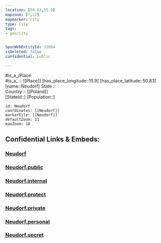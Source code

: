 ```yaml
---
location: [50.83,15.9] 
mapzoom: [7,12] 
mapmarker: city 
type: City
tags:
- geo/City


SpocWebEntityId: 32804
isDeleted: false
confidential: public

---
```

#is_a_/Place  
#is_a_ :: [[Place]] 
[has_place_longitude::15.9] 
[has_place_latitude::50.83] 
[name::Neudorf] 
State ::  
Country :: [[Poland]]  
[StateId::] 
[Population::] 



```leaflet
id: Neudorf
coordinates: [[Neudorf]] 
markerFile: [[Neudorf]] 
defaultZoom: 11 
maxZoom: 18
```


## Confidential Links & Embeds: 

### [Neudorf](/_Standards/Earth/Continent/Europe/Europe~East/Poland/Provinces~Poland/Lower_Silesian/City/Neudorf.md) 

### [Neudorf.public](/_public/Earth/Continent/Europe/Europe~East/Poland/Provinces~Poland/Lower_Silesian/City/Neudorf.public.md) 

### [Neudorf.internal](/_internal/Earth/Continent/Europe/Europe~East/Poland/Provinces~Poland/Lower_Silesian/City/Neudorf.internal.md) 

### [Neudorf.protect](/_protect/Earth/Continent/Europe/Europe~East/Poland/Provinces~Poland/Lower_Silesian/City/Neudorf.protect.md) 

### [Neudorf.private](/_private/Earth/Continent/Europe/Europe~East/Poland/Provinces~Poland/Lower_Silesian/City/Neudorf.private.md) 

### [Neudorf.personal](/_personal/Earth/Continent/Europe/Europe~East/Poland/Provinces~Poland/Lower_Silesian/City/Neudorf.personal.md) 

### [Neudorf.secret](/_secret/Earth/Continent/Europe/Europe~East/Poland/Provinces~Poland/Lower_Silesian/City/Neudorf.secret.md)

